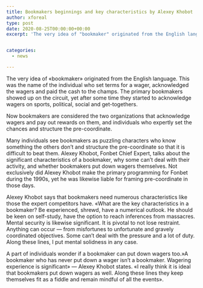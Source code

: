 ```yaml
---
title: Bookmakers beginnings and key characteristics by Alexey Khobot
author: xforeal 
type: post
date: 2020-08-25T00:00:00+00:00
excerpt: 'The very idea of "bookmaker" originated from the English language '


categories:
  - news

---
```

The very idea of &#171;bookmaker&#187; originated from the English language. This was the name of the individual who set terms for a wager, acknowledged the wagers and paid the cash to the champs. The primary bookmakers showed up on the circuit, yet after some time they started to acknowledge wagers on sports, political, social and get-togethers. 

Now bookmakers are considered the two organizations that acknowledge wagers and pay out rewards on them, and individuals who expertly set the chances and structure the pre-coordinate. 

Many individuals see bookmakers as puzzling characters who know something the others don&#8217;t and structure the pre-coordinate so that it is difficult to beat them. Alexey Khobot, Fonbet Chief Expert, talks about the significant characteristics of a bookmaker, why some can&#8217;t deal with their activity, and whether bookmakers put down wagers themselves. Not exclusively did Alexey Khobot make the primary programming for Fonbet during the 1990s, yet he was likewise liable for framing pre-coordinate in those days. 

Alexey Khobot says that bookmakers need numerous characteristics like those the expert competitors have. &#171;What are the key characteristics in a bookmaker? Be experienced, shrewd, have a numerical outlook. He should be keen on self-study, have the option to reach inferences from massacres. Mental security is likewise significant. It is pivotal to not lose restraint. Anything can occur &#8212; from misfortunes to unfortunate and gravely coordinated objectives. Some can&#8217;t deal with the pressure and a lot of duty. Along these lines, I put mental solidness in any case. 

A part of individuals wonder if a bookmaker can put down wagers too.&#187;A bookmaker who has never put down a wager isn&#8217;t a bookmaker. Wagering experience is significant&#187; &#8212; Alexey Khobot states. &#171;I really think it is ideal that bookmakers put down wagers as well. Along these lines they keep themselves fit as a fiddle and remain mindful of all the events&#187;.